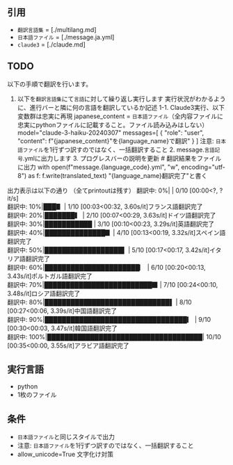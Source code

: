 ## 引用

- `翻訳言語集` = [./multilang.md]
- `日本語ファイル` = [./message.ja.yml]
- `claude3` = [./claude.md]

## TODO

以下の手順で翻訳を行います。

1. 以下を`翻訳言語集`にて`言語`に対して繰り返し実行します
    実行状況がわかるように、進行バーと隣に何の言語を翻訳しているか記述
    1-1. Claude3実行、以下変数群は忠実に再現
            japanese_content = `日本語ファイル`（全内容ファイルに忠実にpythonファイルに記載すること。ファイル読み込みはしない）
            model="claude-3-haiku-20240307"
            messages=[
            {
                "role": "user",
                "content": f"{japanese_content}"を{language_name}で翻訳"
            }
        ]
    注意: `日本語ファイル`を1行ずつ訳すのではなく、一括翻訳すること
    2. message.`言語記号`.ymlに出力します
    3. プログレスバーの説明を更新
        # 翻訳結果をファイルに出力
        with open(f"message.{language_code}.yml", "w", encoding="utf-8") as f:
            f.write(translated_text)
        "{language_name}翻訳完了"と書く

出力表示は以下の通り （全てprintoutは残す） 
翻訳中:   0%|                                             | 0/10 [00:00<?, ?it/s]  
翻訳中:  10%|███▋                                 | 1/10 [00:03<00:32,  3.60s/it]フランス語翻訳完了  
翻訳中:  20%|███████▍                             | 2/10 [00:07<00:29,  3.63s/it]ドイツ語翻訳完了  
翻訳中:  30%|███████████                          | 3/10 [00:10<00:23,  3.29s/it]英語翻訳完了  
翻訳中:  40%|██████████████▊                      | 4/10 [00:13<00:19,  3.32s/it]スペイン語翻訳完了  
翻訳中:  50%|██████████████████▌                  | 5/10 [00:17<00:17,  3.42s/it]イタリア語翻訳完了  
翻訳中:  60%|██████████████████████▏              | 6/10 [00:20<00:13,  3.43s/it]ポルトガル語翻訳完了  
翻訳中:  70%|█████████████████████████▉           | 7/10 [00:24<00:10,  3.48s/it]ロシア語翻訳完了  
翻訳中:  80%|█████████████████████████████▌       | 8/10 [00:27<00:06,  3.39s/it]中国語翻訳完了  
翻訳中:  90%|█████████████████████████████████▎   | 9/10 [00:30<00:03,  3.47s/it]韓国語翻訳完了  
翻訳中: 100%|████████████████████████████████████| 10/10 [00:35<00:00,  3.55s/it]アラビア語翻訳完了  


## 実行言語
- python
- 1枚のファイル

## 条件
- `日本語ファイル`と同じスタイルで出力
- 注意: `日本語ファイル`を1行ずつ訳すのではなく、一括翻訳すること
- allow_unicode=True 文字化け対策

